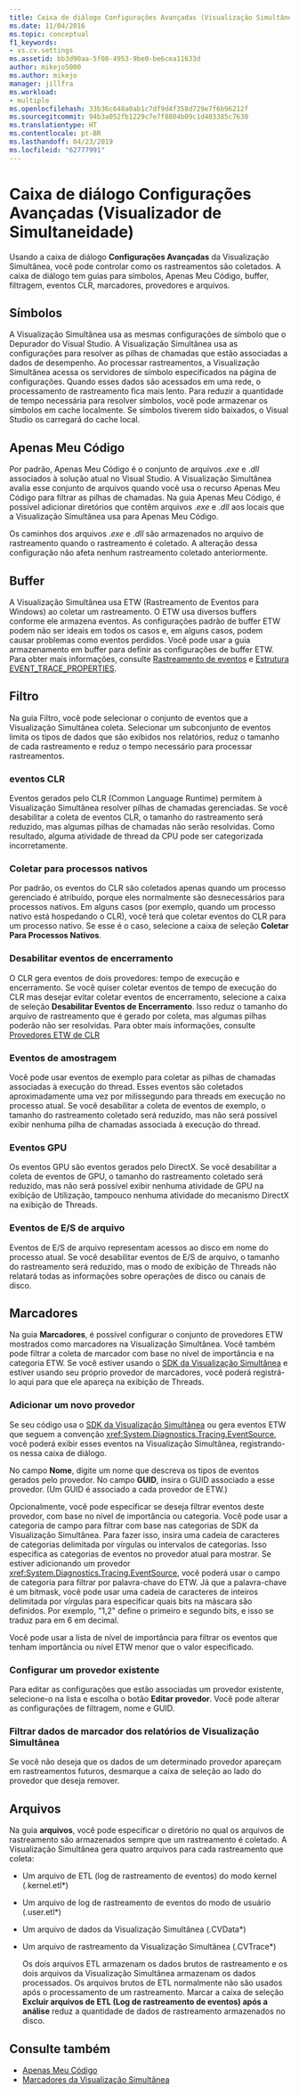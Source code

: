 ```yaml
---
title: Caixa de diálogo Configurações Avançadas (Visualização Simultânea) | Microsoft Docs
ms.date: 11/04/2016
ms.topic: conceptual
f1_keywords:
- vs.cv.settings
ms.assetid: bb3d90aa-5f08-4953-9be0-be6cea11633d
author: mikejo5000
ms.author: mikejo
manager: jillfra
ms.workload:
- multiple
ms.openlocfilehash: 33b36c648a0ab1c7df9d4f358d729e7f6b96212f
ms.sourcegitcommit: 94b3a052fb1229c7e7f8804b09c1d403385c7630
ms.translationtype: HT
ms.contentlocale: pt-BR
ms.lasthandoff: 04/23/2019
ms.locfileid: "62777991"
---
```

# <a name="advanced-settings-dialog-box-concurrency-visualizer"></a>Caixa de diálogo Configurações Avançadas (Visualizador de Simultaneidade)
Usando a caixa de diálogo **Configurações Avançadas** da Visualização Simultânea, você pode controlar como os rastreamentos são coletados.  A caixa de diálogo tem guias para símbolos, Apenas Meu Código, buffer, filtragem, eventos CLR, marcadores, provedores e arquivos.

## <a name="symbols"></a>Símbolos
 A Visualização Simultânea usa as mesmas configurações de símbolo que o Depurador do Visual Studio. A Visualização Simultânea usa as configurações para resolver as pilhas de chamadas que estão associadas a dados de desempenho.  Ao processar rastreamentos, a Visualização Simultânea acessa os servidores de símbolo especificados na página de configurações.  Quando esses dados são acessados em uma rede, o processamento de rastreamento fica mais lento.  Para reduzir a quantidade de tempo necessária para resolver símbolos, você pode armazenar os símbolos em cache localmente. Se símbolos tiverem sido baixados, o Visual Studio os carregará do cache local.

## <a name="just-my-code"></a>Apenas Meu Código
 Por padrão, Apenas Meu Código é o conjunto de arquivos .*exe* e .*dll* associados à solução atual no Visual Studio. A Visualização Simultânea avalia esse conjunto de arquivos quando você usa o recurso Apenas Meu Código para filtrar as pilhas de chamadas. Na guia Apenas Meu Código, é possível adicionar diretórios que contêm arquivos .*exe* e .*dll* aos locais que a Visualização Simultânea usa para Apenas Meu Código.

 Os caminhos dos arquivos .*exe* e .*dll* são armazenados no arquivo de rastreamento quando o rastreamento é coletado.  A alteração dessa configuração não afeta nenhum rastreamento coletado anteriormente.

## <a name="buffering"></a>Buffer
 A Visualização Simultânea usa ETW (Rastreamento de Eventos para Windows) ao coletar um rastreamento.  O ETW usa diversos buffers conforme ele armazena eventos.  As configurações padrão de buffer ETW podem não ser ideais em todos os casos e, em alguns casos, podem causar problemas como eventos perdidos.  Você pode usar a guia armazenamento em buffer para definir as configurações de buffer ETW. Para obter mais informações, consulte [Rastreamento de eventos](http://go.microsoft.com/fwlink/?LinkId=234579) e [Estrutura EVENT_TRACE_PROPERTIES](http://go.microsoft.com/fwlink/?LinkId=234580).

## <a name="filter"></a>Filtro
 Na guia Filtro, você pode selecionar o conjunto de eventos que a Visualização Simultânea coleta. Selecionar um subconjunto de eventos limita os tipos de dados que são exibidos nos relatórios, reduz o tamanho de cada rastreamento e reduz o tempo necessário para processar rastreamentos.

### <a name="clr-events"></a>eventos CLR
 Eventos gerados pelo CLR (Common Language Runtime) permitem à Visualização Simultânea resolver pilhas de chamadas gerenciadas.  Se você desabilitar a coleta de eventos CLR, o tamanho do rastreamento será reduzido, mas algumas pilhas de chamadas não serão resolvidas.  Como resultado, alguma atividade de thread da CPU pode ser categorizada incorretamente.

### <a name="collect-for-native-processes"></a>Coletar para processos nativos
 Por padrão, os eventos do CLR são coletados apenas quando um processo gerenciado é atribuído, porque eles normalmente são desnecessários para processos nativos.  Em alguns casos (por exemplo, quando um processo nativo está hospedando o CLR), você terá que coletar eventos do CLR para um processo nativo.  Se esse é o caso, selecione a caixa de seleção **Coletar Para Processos Nativos**.

### <a name="disable-rundown-events"></a>Desabilitar eventos de encerramento
 O CLR gera eventos de dois provedores: tempo de execução e encerramento.  Se você quiser coletar eventos de tempo de execução do CLR mas desejar evitar coletar eventos de encerramento, selecione a caixa de seleção **Desabilitar Eventos de Encerramento**.  Isso reduz o tamanho do arquivo de rastreamento que é gerado por coleta, mas algumas pilhas poderão não ser resolvidas. Para obter mais informações, consulte [Provedores ETW de CLR](/dotnet/framework/performance/clr-etw-providers)

### <a name="sample-events"></a>Eventos de amostragem
 Você pode usar eventos de exemplo para coletar as pilhas de chamadas associadas à execução do thread. Esses eventos são coletados aproximadamente uma vez por milissegundo para threads em execução no processo atual. Se você desabilitar a coleta de eventos de exemplo, o tamanho do rastreamento coletado será reduzido, mas não será possível exibir nenhuma pilha de chamadas associada à execução do thread.

### <a name="gpu-events"></a>Eventos GPU
 Os eventos GPU são eventos gerados pelo DirectX. Se você desabilitar a coleta de eventos de GPU, o tamanho do rastreamento coletado será reduzido, mas não será possível exibir nenhuma atividade de GPU na exibição de Utilização, tampouco nenhuma atividade do mecanismo DirectX na exibição de Threads.

### <a name="file-io-events"></a>Eventos de E/S de arquivo
 Eventos de E/S de arquivo representam acessos ao disco em nome do processo atual.  Se você desabilitar eventos de E/S de arquivo, o tamanho do rastreamento será reduzido, mas o modo de exibição de Threads não relatará todas as informações sobre operações de disco ou canais de disco.

## <a name="markers"></a>Marcadores
 Na guia **Marcadores**, é possível configurar o conjunto de provedores ETW mostrados como marcadores na Visualização Simultânea.  Você também pode filtrar a coleta de marcador com base no nível de importância e na categoria ETW.  Se você estiver usando o [SDK da Visualização Simultânea](../profiling/concurrency-visualizer-sdk.md) e estiver usando seu próprio provedor de marcadores, você poderá registrá-lo aqui para que ele apareça na exibição de Threads.

### <a name="add-a-new-provider"></a>Adicionar um novo provedor
 Se seu código usa o [SDK da Visualização Simultânea](../profiling/concurrency-visualizer-sdk.md) ou gera eventos ETW que seguem a convenção <xref:System.Diagnostics.Tracing.EventSource>, você poderá exibir esses eventos na Visualização Simultânea, registrando-os nessa caixa de diálogo.

 No campo **Nome**, digite um nome que descreva os tipos de eventos gerados pelo provedor.  No campo **GUID**, insira o GUID associado a esse provedor. (Um GUID é associado a cada provedor de ETW.)

 Opcionalmente, você pode especificar se deseja filtrar eventos deste provedor, com base no nível de importância ou categoria.  Você pode usar a categoria de campo para filtrar com base nas categorias de SDK da Visualização Simultânea.  Para fazer isso, insira uma cadeia de caracteres de categorias delimitada por vírgulas ou intervalos de categorias.  Isso especifica as categorias de eventos no provedor atual para mostrar.  Se estiver adicionando um provedor <xref:System.Diagnostics.Tracing.EventSource>, você poderá usar o campo de categoria para filtrar por palavra-chave do ETW.  Já que a palavra-chave é um bitmask, você pode usar uma cadeia de caracteres de inteiros delimitada por vírgulas para especificar quais bits na máscara são definidos. Por exemplo, "1,2" define o primeiro e segundo bits, e isso se traduz para em 6 em decimal.

 Você pode usar a lista de nível de importância para filtrar os eventos que tenham importância ou nível ETW menor que o valor especificado.

### <a name="configure-an-existing-provider"></a>Configurar um provedor existente
 Para editar as configurações que estão associadas um provedor existente, selecione-o na lista e escolha o botão **Editar provedor**.  Você pode alterar as configurações de filtragem, nome e GUID.

### <a name="filter-marker-data-out-of-concurrency-visualizer-reports"></a>Filtrar dados de marcador dos relatórios de Visualização Simultânea
 Se você não deseja que os dados de um determinado provedor apareçam em rastreamentos futuros, desmarque a caixa de seleção ao lado do provedor que deseja remover.

## <a name="files"></a>Arquivos
 Na guia **arquivos**, você pode especificar o diretório no qual os arquivos de rastreamento são armazenados sempre que um rastreamento é coletado.  A Visualização Simultânea gera quatro arquivos para cada rastreamento que coleta:

- Um arquivo de ETL (log de rastreamento de eventos) do modo kernel (<em>.</em>kernel.etl*)

- Um arquivo de log de rastreamento de eventos do modo de usuário (<em>.</em>user.etl*)

- Um arquivo de dados da Visualização Simultânea (<em>.</em>CVData*)

- Um arquivo de rastreamento da Visualização Simultânea (<em>.</em>CVTrace*)

  Os dois arquivos ETL armazenam os dados brutos de rastreamento e os dois arquivos da Visualização Simultânea armazenam os dados processados.  Os arquivos brutos de ETL normalmente não são usados após o processamento de um rastreamento.  Marcar a caixa de seleção **Excluir arquivos de ETL (Log de rastreamento de eventos) após a análise** reduz a quantidade de dados de rastreamento armazenados no disco.

## <a name="see-also"></a>Consulte também
- [Apenas Meu Código](../profiling/just-my-code-threads-view.md)
- [Marcadores da Visualização Simultânea](../profiling/concurrency-visualizer-markers.md)